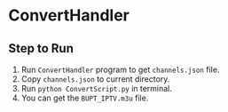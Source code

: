 # ConvertHandler

## Step to Run

1. Run `ConvertHandler` program to get `channels.json` file.
2. Copy `channels.json` to current directory.
3. Run `python ConvertScript.py` in terminal.
4. You can get the `BUPT_IPTV.m3u` file.
